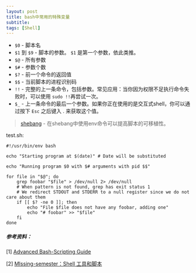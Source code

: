 ```yaml
---
layout: post
title: bash中常用的特殊变量
subtitle: 
tags: [Shell]
---
```


- `$0` - 脚本名
- `$1` 到 `$9` - 脚本的参数。 `$1` 是第一个参数，依此类推。
- `$@` - 所有参数
- `$#` - 参数个数
- `$?` - 前一个命令的返回值
- `$$` - 当前脚本的进程识别码
- `!!` - 完整的上一条命令，包括参数。常见应用：当你因为权限不足执行命令失败时，可以使用 `sudo !!`再尝试一次。
- `$_` - 上一条命令的最后一个参数。如果你正在使用的是交互式shell，你可以通过按下 `Esc` 之后键入 . 来获取这个值。

> [shebang](https://en.wikipedia.org/wiki/Shebang_(Unix)) - 在shebang中使用env命令可以提高脚本的可移植性。



test.sh:

```shell
#!/usr/bin/env bash

echo "Starting program at $(date)" # Date will be substituted

echo "Running program $0 with $# arguments with pid $$"

for file in "$@"; do
    grep foobar "$file" > /dev/null 2> /dev/null
    # When pattern is not found, grep has exit status 1
    # We redirect STDOUT and STDERR to a null register since we do not care about them
    if [[ $? -ne 0 ]]; then
        echo "File $file does not have any foobar, adding one"
        echo "# foobar" >> "$file"
    fi
done
```



##### 参考资料：

[1] [Advanced Bash-Scripting Guide](https://tldp.org/LDP/abs/html/special-chars.html)

[2] [MIssing-semester：Shell 工具和脚本](https://missing-semester-cn.github.io/2020/shell-tools/)
